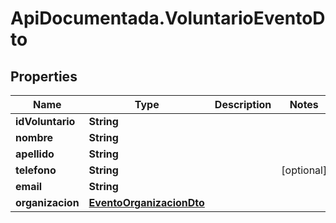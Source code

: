 # ApiDocumentada.VoluntarioEventoDto

## Properties

Name | Type | Description | Notes
------------ | ------------- | ------------- | -------------
**idVoluntario** | **String** |  | 
**nombre** | **String** |  | 
**apellido** | **String** |  | 
**telefono** | **String** |  | [optional] 
**email** | **String** |  | 
**organizacion** | [**EventoOrganizacionDto**](EventoOrganizacionDto.md) |  | 


